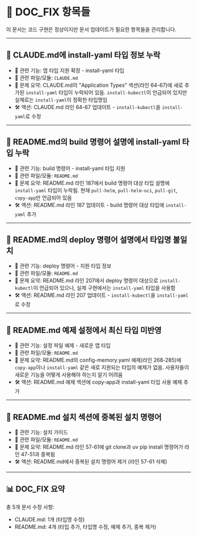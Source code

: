 # 📝 DOC_FIX 항목들

이 문서는 코드 구현은 정상이지만 문서 업데이트가 필요한 항목들을 관리합니다.

---

## 🚨 CLAUDE.md에 install-yaml 타입 정보 누락

- 📌 관련 기능: 앱 타입 지원 확장 - install-yaml 타입
- 📁 관련 파일/모듈: `CLAUDE.md`
- 📎 문제 요약: CLAUDE.md의 "Application Types" 섹션(라인 64-67)에 새로 추가된 `install-yaml` 타입이 누락되어 있음. `install-kubectl`이 언급되어 있지만 실제로는 `install-yaml`이 정확한 타입명임
- 🛠️ 액션: CLAUDE.md 라인 64-67 업데이트 - `install-kubectl`을 `install-yaml`로 수정

---

## 🚨 README.md의 build 명령어 설명에 install-yaml 타입 누락

- 📌 관련 기능: build 명령어 - install-yaml 타입 지원
- 📁 관련 파일/모듈: `README.md`
- 📎 문제 요약: README.md 라인 187에서 build 명령어 대상 타입 설명에 `install-yaml` 타입이 누락됨. 현재 `pull-helm`, `pull-helm-oci`, `pull-git`, `copy-app`만 언급되어 있음
- 🛠️ 액션: README.md 라인 187 업데이트 - build 명령어 대상 타입에 `install-yaml` 추가

---

## 🚨 README.md의 deploy 명령어 설명에서 타입명 불일치

- 📌 관련 기능: deploy 명령어 - 지원 타입 정보
- 📁 관련 파일/모듈: `README.md`
- 📎 문제 요약: README.md 라인 207에서 deploy 명령어 대상으로 `install-kubectl`이 언급되어 있으나, 실제 구현에서는 `install-yaml` 타입을 사용함
- 🛠️ 액션: README.md 라인 207 업데이트 - `install-kubectl`을 `install-yaml`로 수정

---

## 🚨 README.md 예제 설정에서 최신 타입 미반영

- 📌 관련 기능: 설정 파일 예제 - 새로운 앱 타입
- 📁 관련 파일/모듈: `README.md`
- 📎 문제 요약: README.md의 config-memory.yaml 예제(라인 268-285)에 `copy-app`이나 `install-yaml` 같은 새로 지원되는 타입의 예제가 없음. 사용자들이 새로운 기능을 어떻게 사용해야 하는지 알기 어려움
- 🛠️ 액션: README.md 예제 섹션에 copy-app과 install-yaml 타입 사용 예제 추가

---

## 🚨 README.md 설치 섹션에 중복된 설치 명령어

- 📌 관련 기능: 설치 가이드
- 📁 관련 파일/모듈: `README.md`
- 📎 문제 요약: README.md 라인 57-61에 git clone과 uv pip install 명령어가 라인 47-51과 중복됨
- 🛠️ 액션: README.md에서 중복된 설치 명령어 제거 (라인 57-61 삭제)

---

## 📊 DOC_FIX 요약

총 5개 문서 수정 사항:
- CLAUDE.md: 1개 (타입명 수정)
- README.md: 4개 (타입 추가, 타입명 수정, 예제 추가, 중복 제거)